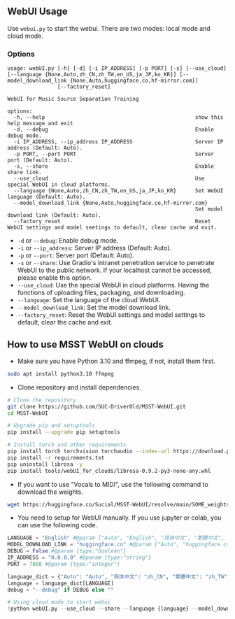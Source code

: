 ## WebUI Usage

Use `webui.py` to start the webui. There are two modes: local mode and cloud mode.

### Options

```
usage: webUI.py [-h] [-d] [-i IP_ADDRESS] [-p PORT] [-s] [--use_cloud] [--language {None,Auto,zh_CN,zh_TW,en_US,ja_JP,ko_KR}] [--model_download_link {None,Auto,huggingface.co,hf-mirror.com}]
                [--factory_reset]

WebUI for Music Source Separation Training

options:
  -h, --help                                                show this help message and exit
  -d, --debug                                               Enable debug mode.
  -i IP_ADDRESS, --ip_address IP_ADDRESS                    Server IP address (Default: Auto).
  -p PORT, --port PORT                                      Server port (Default: Auto).
  -s, --share                                               Enable share link.
  --use_cloud                                               Use special WebUI in cloud platforms.
  --language {None,Auto,zh_CN,zh_TW,en_US,ja_JP,ko_KR}      Set WebUI language (Default: Auto).
  --model_download_link {None,Auto,huggingface.co,hf-mirror.com}
                                                            Set model download link (Default: Auto).
  --factory_reset                                           Reset WebUI settings and model seetings to default, clear cache and exit.
```

- `-d` or `--debug`: Enable debug mode.
- `-i` or `--ip_address`: Server IP address (Default: Auto).
- `-p` or `--port`: Server port (Default: Auto).
- `-s` or `--share`: Use Gradio's intranet penetration service to penetrate WebUI to the public network. If your localhost cannot be accessed, please enable this option.
- `--use_cloud`: Use the special WebUI in cloud platforms. Having the functions of uploading files, packaging, and downloading.
- `--language`: Set the language of the cloud WebUI.
- `--model_download_link`: Set the model download link.
- `--factory_reset`: Reset the WebUI settings and model settings to default, clear the cache and exit.

## How to use MSST WebUI on clouds

- Make sure you have Python 3.10 and ffmpeg, if not, install them first.

```bash
sudo apt install python3.10 ffmpeg
```

- Clone repository and install dependencies.

```bash
# Clone the repository
git clone https://github.com/SUC-DriverOld/MSST-WebUI.git
cd MSST-WebUI

# Upgrade pip and setuptools
pip install --upgrade pip setuptools

# Install torch and other requirements
pip install torch torchvision torchaudio --index-url https://download.pytorch.org/whl/cu121
pip install -r requirements.txt
pip uninstall librosa -y
pip install tools/webUI_for_clouds/librosa-0.9.2-py3-none-any.whl
```

- If you want to use "Vocals to MIDI", use the following command to download the weights.

```bash
wget https://huggingface.co/Sucial/MSST-WebUI/resolve/main/SOME_weights/model_steps_64000_simplified.ckpt -O MSST-WebUI/tools/SOME_weights/model_steps_64000_simplified.ckpt
```

- You need to setup for WebUI manually. If you use jupyter or colab, you can use the following code.

```python
LANGUAGE = "English" #@param ["Auto", "English", "简体中文", "繁體中文", "日本語", "😊", "한국어"]
MODEL_DOWNLOAD_LINK = "huggingface.co" #@param ["Auto", "huggingface.co", "hf-mirror.com"]
DEBUG = False #@param {type:"boolean"}
IP_ADDRESS = "0.0.0.0" #@param {type:"string"}
PORT = 7860 #@param {type:"integer"}

language_dict = {"Auto": "Auto", "简体中文": "zh_CN", "繁體中文": "zh_TW", "English": "en_US", "日本語": "ja_JP", "😊": "emoji", "한국어": "ko_KR"}
language = language_dict[LANGUAGE]
debug = "--debug" if DEBUG else ""

# Using cloud mode to start webui
!python webUI.py --use_cloud --share --language {language} --model_download_link {MODEL_DOWNLOAD_LINK} {debug} --ip_address {IP_ADDRESS} --port {PORT}
```
